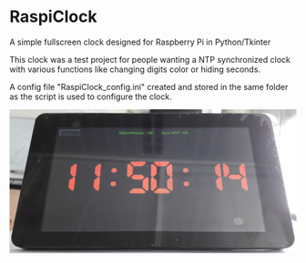 # RaspiClock
A simple fullscreen clock designed for Raspberry Pi in Python/Tkinter

This clock was a test project for people wanting a NTP synchronized clock with various functions like changing digits color or hiding seconds.

A config file "RaspiClock_config.ini" created and stored in the same folder as the script is used to configure the clock.



![My image](https://github.com/vbnin/RaspiClock/blob/master/Resources/Raspiclock_exemple.png)
